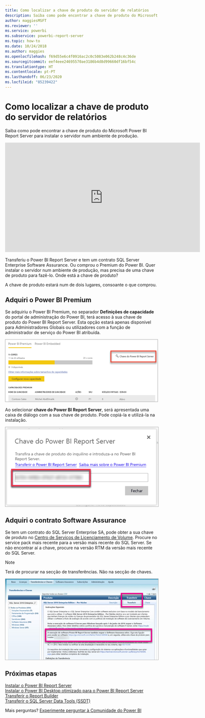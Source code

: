 ```yaml
---
title: Como localizar a chave de produto do servidor de relatórios
description: Saiba como pode encontrar a chave de produto do Microsoft Power BI Report Server para instalar o servidor num ambiente de produção.
author: maggiesMSFT
ms.reviewer: ''
ms.service: powerbi
ms.subservice: powerbi-report-server
ms.topic: how-to
ms.date: 10/24/2018
ms.author: maggies
ms.openlocfilehash: f69d55e6c4f0916ac2c0c5083e062b248c4c36de
ms.sourcegitcommit: eef4eee24695570ae3186b4d8d99660df16bf54c
ms.translationtype: HT
ms.contentlocale: pt-PT
ms.lasthandoff: 06/23/2020
ms.locfileid: "85239422"
---
```

# <a name="how-to-find-your-report-server-product-key"></a>Como localizar a chave de produto do servidor de relatórios
Saiba como pode encontrar a chave de produto do Microsoft Power BI Report Server para instalar o servidor num ambiente de produção.

<iframe width="640" height="360" src="https://www.youtube.com/embed/6CQnf-NGtpU?rel=0&amp;showinfo=0" frameborder="0" allowfullscreen></iframe>

Transferiu o Power BI Report Server e tem um contrato SQL Server Enterprise Software Assurance. Ou comprou o Premium do Power BI. Quer instalar o servidor num ambiente de produção, mas precisa de uma chave de produto para fazê-lo. Onde está a chave de produto? 

A chave de produto estará num de dois lugares, consoante o que comprou.

## <a name="purchased-power-bi-premium"></a>Adquiri o Power BI Premium
Se adquiriu o Power BI Premium, no separador **Definições de capacidade** do portal de administração do Power BI, terá acesso à sua chave de produto do Power BI Report Server. Esta opção estará apenas disponível para Administradores Globais ou utilizadores com a função de administrador de serviço do Power BI atribuída.

![Chave do Power BI Report Server nas definições Premium](media/find-product-key/pbirs-product-key.png)

Ao selecionar **chave do Power BI Report Server**, será apresentada uma caixa de diálogo com a sua chave de produto. Pode copiá-la e utilizá-la na instalação.

![Chave de produto do Power BI Report Server](media/find-product-key/pbirs-product-key-dialog.png)

## <a name="purchased-software-assurance-agreement"></a>Adquiri o contrato Software Assurance
Se tem um contrato do SQL Server Enterprise SA, pode obter a sua chave de produto no [Centro de Serviços de Licenciamento de Volume](https://www.microsoft.com/Licensing/servicecenter/). Procure no service pack mais recente para a versão mais recente do SQL Server. Se não encontrar aí a chave, procure na versão RTM da versão mais recente do SQL Server.

> [!NOTE]
> Terá de procurar na secção de transferências. Não na secção de chaves.
> 
> 

![](media/find-product-key/vlsc-download.png "Volume Licensing Service Center")

## <a name="next-steps"></a>Próximas etapas
[Instalar o Power BI Report Server](install-report-server.md)  
[Instalar o Power BI Desktop otimizado para o Power BI Report Server](install-powerbi-desktop.md)  
[Transferir o Report Builder](https://www.microsoft.com/download/details.aspx?id=53613)  
[Transferir o SQL Server Data Tools (SSDT)](https://go.microsoft.com/fwlink/?LinkID=616714)

Mais perguntas? [Experimente perguntar à Comunidade do Power BI](https://community.powerbi.com/)

